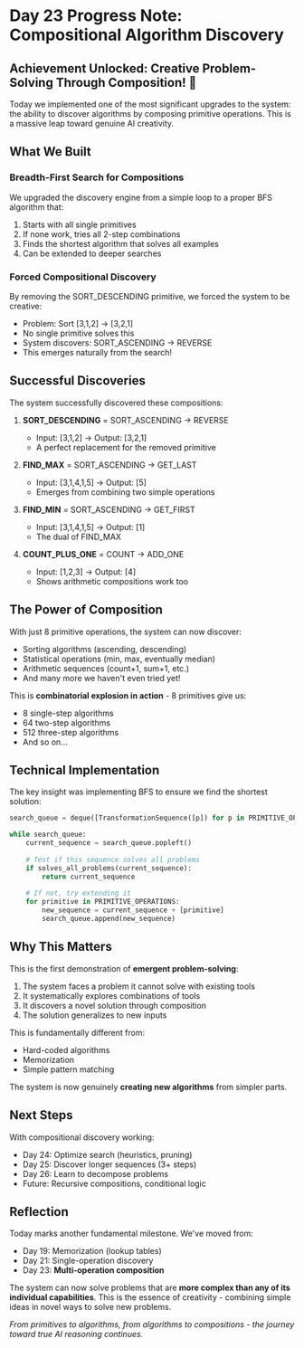 # Day 23 Progress Note: Compositional Algorithm Discovery

## Achievement Unlocked: Creative Problem-Solving Through Composition! 🚀

Today we implemented one of the most significant upgrades to the system: the ability to discover algorithms by composing primitive operations. This is a massive leap toward genuine AI creativity.

## What We Built

### Breadth-First Search for Compositions
We upgraded the discovery engine from a simple loop to a proper BFS algorithm that:
1. Starts with all single primitives
2. If none work, tries all 2-step combinations
3. Finds the shortest algorithm that solves all examples
4. Can be extended to deeper searches

### Forced Compositional Discovery
By removing the SORT_DESCENDING primitive, we forced the system to be creative:
- Problem: Sort [3,1,2] → [3,2,1]
- No single primitive solves this
- System discovers: SORT_ASCENDING → REVERSE
- This emerges naturally from the search!

## Successful Discoveries

The system successfully discovered these compositions:

1. **SORT_DESCENDING** = SORT_ASCENDING → REVERSE
   - Input: [3,1,2] → Output: [3,2,1]
   - A perfect replacement for the removed primitive

2. **FIND_MAX** = SORT_ASCENDING → GET_LAST
   - Input: [3,1,4,1,5] → Output: [5]
   - Emerges from combining two simple operations

3. **FIND_MIN** = SORT_ASCENDING → GET_FIRST
   - Input: [3,1,4,1,5] → Output: [1]
   - The dual of FIND_MAX

4. **COUNT_PLUS_ONE** = COUNT → ADD_ONE
   - Input: [1,2,3] → Output: [4]
   - Shows arithmetic compositions work too

## The Power of Composition

With just 8 primitive operations, the system can now discover:
- Sorting algorithms (ascending, descending)
- Statistical operations (min, max, eventually median)
- Arithmetic sequences (count+1, sum+1, etc.)
- And many more we haven't even tried yet!

This is **combinatorial explosion in action** - 8 primitives give us:
- 8 single-step algorithms
- 64 two-step algorithms
- 512 three-step algorithms
- And so on...

## Technical Implementation

The key insight was implementing BFS to ensure we find the shortest solution:

```python
search_queue = deque([TransformationSequence([p]) for p in PRIMITIVE_OPERATIONS])

while search_queue:
    current_sequence = search_queue.popleft()
    
    # Test if this sequence solves all problems
    if solves_all_problems(current_sequence):
        return current_sequence
    
    # If not, try extending it
    for primitive in PRIMITIVE_OPERATIONS:
        new_sequence = current_sequence + [primitive]
        search_queue.append(new_sequence)
```

## Why This Matters

This is the first demonstration of **emergent problem-solving**:
1. The system faces a problem it cannot solve with existing tools
2. It systematically explores combinations of tools
3. It discovers a novel solution through composition
4. The solution generalizes to new inputs

This is fundamentally different from:
- Hard-coded algorithms
- Memorization
- Simple pattern matching

The system is now genuinely **creating new algorithms** from simpler parts.

## Next Steps

With compositional discovery working:
- Day 24: Optimize search (heuristics, pruning)
- Day 25: Discover longer sequences (3+ steps)
- Day 26: Learn to decompose problems
- Future: Recursive compositions, conditional logic

## Reflection

Today marks another fundamental milestone. We've moved from:
- Day 19: Memorization (lookup tables)
- Day 21: Single-operation discovery
- Day 23: **Multi-operation composition**

The system can now solve problems that are **more complex than any of its individual capabilities**. This is the essence of creativity - combining simple ideas in novel ways to solve new problems.

*From primitives to algorithms, from algorithms to compositions - the journey toward true AI reasoning continues.*